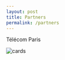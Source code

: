 ```yaml
---
layout: post
title: Partners
permalink: /partners
---
```


Télécom Paris

![cards](https://github.com/ASTRAL-SAR/ASTRAL/blob/gh-pages/assets/img/cards.jpg "cards Image")
